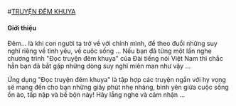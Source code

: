 #[TRUYỆN ĐÊM KHUYA][applink]

#### Giới thiệu
Đêm... là khi con người ta trở về với chính mình, để theo đuổi những suy nghĩ riêng về tình yêu, về cuộc sống ...
Nếu bạn đã từng một lần nghe chương trình "Đọc truyện đêm khuya" của Đài tiếng nói Việt Nam thì chắc hẳn bạn đã bắt gặp những dòng suy nghĩ miên man như vậy ...

Ứng dụng "Đọc truyện đêm khuya" là tập hợp các truyện ngắn với hy vọng sẽ mang đến cho bạn những giây phút nhẹ nhàng, bình yên giữa cuộc sống ồn ào, tấp nập và bề bộn này!
Hãy lắng nghe và cảm nhận ...

[applink]: https://apps.apple.com/app/id895294690